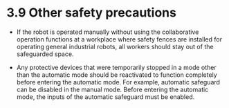 # 3.9 Other safety precautions

*   If the robot is operated manually without using the collaborative operation functions at a workplace where safety fences are installed for operating general industrial robots, all workers should stay out of the safeguarded space.


*   Any protective devices that were temporarily stopped in a mode other than the automatic mode should be reactivated to function completely before entering the automatic mode. For example, automatic safeguard can be disabled in the manual mode. Before entering the automatic mode, the inputs of the automatic safeguard must be enabled.

